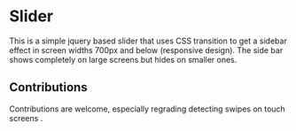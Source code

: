 # Slider
This is a simple jquery based slider that uses CSS transition to get a sidebar effect in screen widths 700px and below (responsive design).
The side bar shows completely on large screens but hides on smaller ones.

## Contributions
Contributions are welcome, especially regrading detecting swipes on touch screens
.
